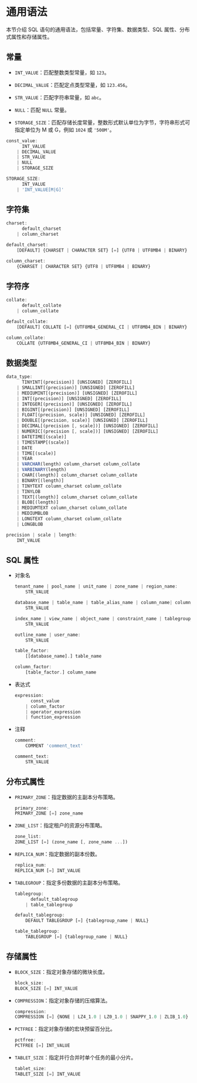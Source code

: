 通用语法 
=========================

本节介绍 SQL 语句的通用语法，包括常量、字符集、数据类型、SQL 属性、分布式属性和存储属性。

常量 
-----------------------

* `INT_VALUE`：匹配整数类型常量，如 `123`。

  

* `DECIMAL_VALUE`：匹配定点类型常量，如 `123.456`。

  

* `STR_VALUE`：匹配字符串常量，如 `abc`。

  

* `NULL`：匹配 `NULL` 常量。

  

* `STORAGE_SIZE`：匹配存储长度常量，整数形式默认单位为字节，字符串形式可指定单位为 M 或 G，例如 `1024` 或 `'500M'`。

  




```javascript
const_value:
      INT_VALUE
    | DECIMAL_VALUE
    | STR_VALUE
    | NULL
    | STORAGE_SIZE

STORAGE_SIZE:
      INT_VALUE
    | 'INT_VALUE[M|G]'
```



字符集 
------------------------

```javascript
charset:
      default_charset
    | column_charset

default_charset:
    [DEFAULT] {CHARSET | CHARACTER SET} [=] {UTF8 | UTF8MB4 | BINARY}

column_charset:
    {CHARSET | CHARACTER SET} {UTF8 | UTF8MB4 | BINARY}
```



字符序 
------------------------

```javascript
collate:
      default_collate
    | column_collate

default_collate:
    [DEFAULT] COLLATE [=] {UTF8MB4_GENERAL_CI | UTF8MB4_BIN | BINARY}

column_collate:
    COLLATE {UTF8MB4_GENERAL_CI | UTF8MB4_BIN | BINARY}
```



数据类型 
-------------------------

```javascript
data_type:
      TINYINT[(precision)] [UNSIGNED] [ZEROFILL] 
    | SMALLINT[(precision)] [UNSIGNED] [ZEROFILL] 
    | MEDIUMINT[(precision)] [UNSIGNED] [ZEROFILL] 
    | INT[(precision)] [UNSIGNED] [ZEROFILL] 
    | INTEGER[(precision)] [UNSIGNED] [ZEROFILL] 
    | BIGINT[(precision)] [UNSIGNED] [ZEROFILL] 
    | FLOAT[(precision, scale)] [UNSIGNED] [ZEROFILL] 
    | DOUBLE[(precision, scale)] [UNSIGNED] [ZEROFILL] 
    | DECIMAL[(precision [, scale])] [UNSIGNED] [ZEROFILL] 
    | NUMERIC[(precision [, scale])] [UNSIGNED] [ZEROFILL] 
    | DATETIME[(scale)] 
    | TIMESTAMP[(scale)] 
    | DATE
    | TIME[(scale)] 
    | YEAR
    | VARCHAR(length) column_charset column_collate
    | VARBINARY(length)
    | CHAR[(length)] column_charset column_collate
    | BINARY[(length)]
    | TINYTEXT column_charset column_collate
    | TINYLOB
    | TEXT[(length)] column_charset column_collate
    | BLOB[(length)]
    | MEDIUMTEXT column_charset column_collate
    | MEDIUMBLOB
    | LONGTEXT column_charset column_collate
    | LONGBLOB

precision | scale | length:
    INT_VALUE
```



SQL 属性 
---------------------------

* 对象名

  ```javascript
  tenant_name | pool_name | unit_name | zone_name | region_name:
      STR_VALUE
  
  database_name | table_name | table_alias_name | column_name| column_alias_name  | partition_name | subpartition_name:
      STR_VALUE
  
  index_name | view_name | object_name | constraint_name | tablegroup_name:
      STR_VALUE
  
  outline_name | user_name:
      STR_VALUE
  
  table_factor:
      [[database_name].] table_name
  
  column_factor:
      [table_factor.] column_name
  ```

  

* 表达式

  ```javascript
  expression:
        const_value
      | column_factor
      | operator_expression
      | function_expression
  ```

  

* 注释

  ```javascript
  comment:
      COMMENT 'comment_text'
  
  comment_text:
      STR_VALUE
  ```

  




分布式属性 
--------------------------

* `PRIMARY_ZONE`：指定数据的主副本分布策略。

  ```javascript
  primary_zone:
  PRIMARY_ZONE [=] zone_name
  ```

  




<!-- -->

* `ZONE_LIST`：指定租户的资源分布策略。

  ```javascript
  zone_list:
  ZONE_LIST [=] (zone_name [, zone_name ...])
  ```

  




<!-- -->

* `REPLICA_NUM`：指定数据的副本份数。

  ```javascript
  replica_num:
  REPLICA_NUM [=] INT_VALUE
  ```

  




<!-- -->

* `TABLEGROUP`：指定多份数据的主副本分布策略。

  ```javascript
  tablegroup:
        default_tablegroup
      | table_tablegroup
  
  default_tablegroup:
      DEFAULT TABLEGROUP [=] {tablegroup_name | NULL}
  
  table_tablegroup:
      TABLEGROUP [=] {tablegroup_name | NULL}
  ```

  




存储属性 
-------------------------

* `BLOCK_SIZE`：指定对象存储的微块长度。

  ```javascript
  block_size:
  BLOCK_SIZE [=] INT_VALUE
  ```

  




<!-- -->

* `COMPRESSION`：指定对象存储的压缩算法。

  ```javascript
  compression:
  COMPRESSION [=] {NONE | LZ4_1.0 | LZ0_1.0 | SNAPPY_1.0 | ZLIB_1.0}
  ```

  




<!-- -->

* `PCTFREE`：指定对象存储的宏块预留百分比。

  ```javascript
  pctfree:
  PCTFREE [=] INT_VALUE
  ```

  




<!-- -->

* `TABLET_SIZE`：指定并行合并时单个任务的最小分片。

  ```javascript
  tablet_size:
  TABLET_SIZE [=] INT_VALUE
  ```

  



